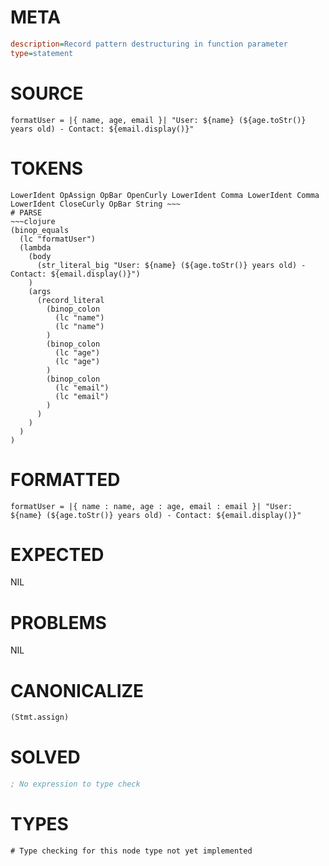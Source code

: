 # META
~~~ini
description=Record pattern destructuring in function parameter
type=statement
~~~
# SOURCE
~~~roc
formatUser = |{ name, age, email }| "User: ${name} (${age.toStr()} years old) - Contact: ${email.display()}"
~~~
# TOKENS
~~~text
LowerIdent OpAssign OpBar OpenCurly LowerIdent Comma LowerIdent Comma LowerIdent CloseCurly OpBar String ~~~
# PARSE
~~~clojure
(binop_equals
  (lc "formatUser")
  (lambda
    (body
      (str_literal_big "User: ${name} (${age.toStr()} years old) - Contact: ${email.display()}")
    )
    (args
      (record_literal
        (binop_colon
          (lc "name")
          (lc "name")
        )
        (binop_colon
          (lc "age")
          (lc "age")
        )
        (binop_colon
          (lc "email")
          (lc "email")
        )
      )
    )
  )
)
~~~
# FORMATTED
~~~roc
formatUser = |{ name : name, age : age, email : email }| "User: ${name} (${age.toStr()} years old) - Contact: ${email.display()}"
~~~
# EXPECTED
NIL
# PROBLEMS
NIL
# CANONICALIZE
~~~clojure
(Stmt.assign)
~~~
# SOLVED
~~~clojure
; No expression to type check
~~~
# TYPES
~~~roc
# Type checking for this node type not yet implemented
~~~
